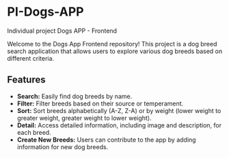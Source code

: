# PI-Dogs-APP
Individual project Dogs APP - Frontend

Welcome to the Dogs App Frontend repository! This project is a dog breed search application that allows users to explore various dog breeds based on different criteria. 

## Features

- **Search:** Easily find dog breeds by name.
- **Filter:** Filter breeds based on their source or temperament.
- **Sort:** Sort breeds alphabetically (A-Z, Z-A) or by weight (lower weight to greater weight, greater weight to lower weight).
- **Detail:** Access detailed information, including image and description, for each breed.
- **Create New Breeds:** Users can contribute to the app by adding information for new dog breeds.
